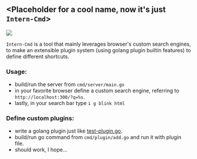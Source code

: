 ## <Placeholder for a cool name, now it's just `Intern-Cmd`>

![](https://imgs.xkcd.com/comics/donald_knuth.png)

`Intern-Cmd` is a tool that mainly leverages browser's custom search engines, to make an extensible plugin system (using golang plugin builtin features) to define different shortcuts.

### Usage:
- build/run the server from `cmd/server/main.go`
- in your favorite browser define a custom search engine, referring to `http://localhost:300/?q=%s`.
- lastly, in your search bar type `i g blink html`

### Define custom plugins:
- write a golang plugin just like [test-plugin.go](./test-plugins/test-plugin.go).
- build/run go command from `cmd/plugin/add.go` and run it with plugin file.
- should work, I hope...
